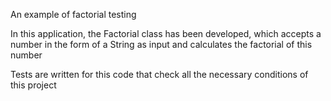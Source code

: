 An example of factorial testing

In this application, the Factorial class has been developed, which accepts a number in the form of a String as input 
and calculates the factorial of this number

Tests are written for this code that check all the necessary conditions of this project
